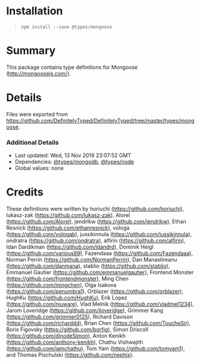 # Installation
> `npm install --save @types/mongoose`

# Summary
This package contains type definitions for Mongoose (http://mongoosejs.com/).

# Details
Files were exported from https://github.com/DefinitelyTyped/DefinitelyTyped/tree/master/types/mongoose.

### Additional Details
 * Last updated: Wed, 13 Nov 2019 23:07:52 GMT
 * Dependencies: [@types/mongodb](https://npmjs.com/package/@types/mongodb), [@types/node](https://npmjs.com/package/@types/node)
 * Global values: none

# Credits
These definitions were written by horiuchi (https://github.com/horiuchi), lukasz-zak (https://github.com/lukasz-zak), Alorel (https://github.com/Alorel), jendrikw (https://github.com/jendrikw), Ethan Resnick (https://github.com/ethanresnick), vologa (https://github.com/vologab), jussikinnula (https://github.com/jussikinnula), ondratra (https://github.com/ondratra), alfirin (https://github.com/alfirin), Idan Dardikman (https://github.com/idandrd), Dominik Heigl (https://github.com/various89), Fazendaaa (https://github.com/Fazendaaa), Norman Perrin (https://github.com/NormanPerrin), Dan Manastireanu (https://github.com/danmana), stablio (https://github.com/stablio), Emmanuel Gautier (https://github.com/emmanuelgautier), Frontend Monster (https://github.com/frontendmonster), Ming Chen (https://github.com/mingchen), Olga Isakova (https://github.com/penumbra1), Orblazer (https://github.com/orblazer), HughKu (https://github.com/HughKu), Erik Lopez (https://github.com/niuware), Vlad Melnik (https://github.com/vladmel1234), Jarom Loveridge (https://github.com/jloveridge), Grimmer Kang (https://github.com/grimmer0125), Richard Davison (https://github.com/richarddd), Brian Chen (https://github.com/ToucheSir), Boris Figovsky (https://github.com/borfig), Simon Driscoll (https://github.com/dinodeSimon), Anton Kenikh (https://github.com/anthony-kenikh), Chathu Vishwajith (https://github.com/iamchathu), Tom Yam (https://github.com/tomyam1), and Thomas Pischulski (https://github.com/nephix).

